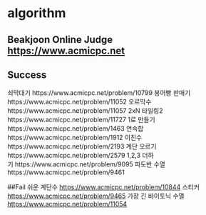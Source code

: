 # algorithm
Beakjoon Online Judge <https://www.acmicpc.net>
----------------------------------------------------------------
## Success
<Dynamic Programming>
쇠막대기 https://www.acmicpc.net/problem/10799
붕어빵 판매기 https://www.acmicpc.net/problem/11052
오르막수 https://www.acmicpc.net/problem/11057
2xN 타일링2 https://www.acmicpc.net/problem/11727
1로 만들기 https://www.acmicpc.net/problem/1463
연속합 https://www.acmicpc.net/problem/1912
이친수 https://www.acmicpc.net/problem/2193
계단 오르기 https://www.acmicpc.net/problem/2579
1,2,3 더하기 https://www.acmicpc.net/problem/9095
파도반 수열 https://www.acmicpc.net/problem/9461

##Fail
쉬운 계단수 https://www.acmicpc.net/problem/10844
스티커 https://www.acmicpc.net/problem/9465
가장 긴 바이토닉 수열 https://www.acmicpc.net/problem/11054
